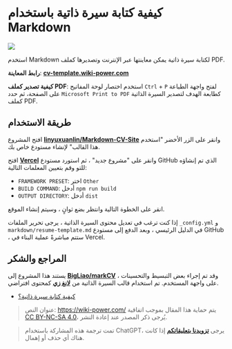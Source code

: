 # كيفية كتابة سيرة ذاتية باستخدام Markdown

![](https://media.wiki-power.com/img/20210318220041.png)

استخدم Markdown لكتابة سيرة ذاتية يمكن معاينتها عبر الإنترنت وتصديرها كملف PDF.

**رابط المعاينة**: [**cv-template.wiki-power.com**](https://cv-template.wiki-power.com/)

**كيفية تصدير كملف PDF**: استخدم اختصار لوحة المفاتيح `Ctrl` + `P` لفتح واجهة الطباعة على الصفحة، ثم حدد `Microsoft Print to PDF` كطابعة الهدف لتصدير السيرة الذاتية كملف PDF.

## طريقة الاستخدام

افتح المشروع [**linyuxuanlin/Markdown-CV-Site**](https://github.com/linyuxuanlin/Markdown-CV-Site) وانقر على الزر الأخضر "استخدم هذا القالب" لإنشاء مستودع خاص بك.

افتح [**Vercel**](https://vercel.com/) وانقر على "مشروع جديد" ، ثم استورد مستودع GitHub الذي تم إنشاؤه للتو وقم بتعيين المعلمات التالية:

- `FRAMEWORK PRESET`: اختر `Other`
- `BUILD COMMAND`: أدخل `npm run build`
- `OUTPUT DIRECTORY`: أدخل `dist`

انقر على الخطوة التالية وانتظر بضع ثوانٍ ، وسيتم إنشاء الموقع.

إذا كنت ترغب في تعديل محتوى السيرة الذاتية ، يرجى تحرير الملفات `_config.yml` و `markdown/resume-template.md` في الدليل الرئيسي ، وبعد الدفع إلى مستودع GitHub ، ستتم مباشرةً عملية البناء في Vercel.

## المراجع والشكر

يستند هذا المشروع إلى [**BigLiao/markCV**](https://github.com/BigLiao/markCV) ، وقد تم إجراء بعض التبسيط والتحسينات على واجهة المستخدم. تم استخدام قالب السيرة الذاتية من [**لانغ زي**](https://cv.ftqq.com/) كمحتوى افتراضي.

- [كيفية كتابة سيرة ذاتية؟](https://mp.weixin.qq.com/s/P64bm-SBYXyQymfHAR1rqA)

> عنوان النص: <https://wiki-power.com/>
> يتم حماية هذا المقال بموجب اتفاقية [CC BY-NC-SA 4.0](https://creativecommons.org/licenses/by/4.0/deed.zh)، يُرجى ذكر المصدر عند إعادة النشر.

> تمت ترجمة هذه المشاركة باستخدام ChatGPT، يرجى [**تزويدنا بتعليقاتكم**](https://github.com/linyuxuanlin/Wiki_MkDocs/issues/new) إذا كانت هناك أي حذف أو إهمال.
